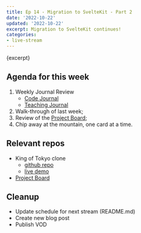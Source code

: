 ```yaml
---
title: Ep 14 - Migration to SvelteKit - Part 2
date: '2022-10-22'
updated: '2022-10-22'
excerpt: Migration to SvelteKit continues!
categories: 
- live-stream
---
```

{excerpt}

## Agenda for this week
1. Weekly Journal Review
    - [Code Journal](https://acidtone.github.io/code-journal/)
    - [Teaching Journal](https://acidtone.github.io/teaching-journal/)
2. Walk-through of last week;
3. Review of the [Project Board](https://github.com/orgs/browsertherapy/projects/4/);
4. Chip away at the mountain, one card at a time.

## Relevant repos
- King of Tokyo clone
    - [github repo](https://github.com/browsertherapy/king-of-tokyo-clone/)
    - [live demo](https://browsertherapy.github.io/king-of-tokyo-clone/)
- [Project Board](https://github.com/orgs/browsertherapy/projects/4/)

## Cleanup
- Update schedule for next stream (README.md)
- Create new blog post
- Publish VOD